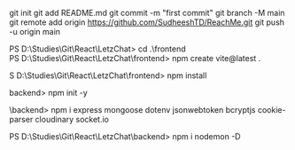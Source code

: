 git init
git add README.md
git commit -m "first commit"
git branch -M main
git remote add origin https://github.com/SudheeshTD/ReachMe.git
git push -u origin main

PS D:\Studies\Git\React\LetzChat> cd .\frontend\
PS D:\Studies\Git\React\LetzChat\frontend> npm create vite@latest .

S D:\Studies\Git\React\LetzChat\frontend> npm install

backend> npm init -y

\backend> npm i express mongoose dotenv jsonwebtoken bcryptjs cookie-parser cloudinary socket.io

PS D:\Studies\Git\React\LetzChat\backend> npm i nodemon -D
